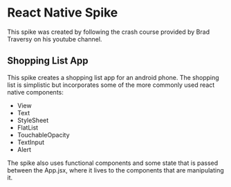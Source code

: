 # React Native Spike

This spike was created by following the crash course provided by Brad Traversy on his youtube channel.

## Shopping List App

This spike creates a shopping list app for an android phone. The shopping list is simplistic but incorporates some of the more commonly used react native components:

- View
- Text
- StyleSheet
- FlatList
- TouchableOpacity
- TextInput
- Alert

The spike also uses functional components and some state that is passed between the App.jsx, where it lives to the components that are manipulating it.
